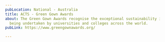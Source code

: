 ```yaml
---
pubLocation: National - Australia
title: ACTS - Green Gown Awards
about: The Green Gown Awards recognise the exceptional sustainability initiatives
  being undertaken by universities and colleges across the world.
pubLink: https://www.greengownawards.org/

---
```

